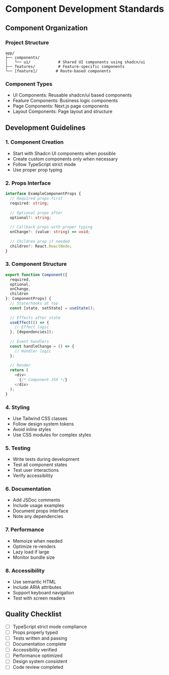 # Component Development Standards

## Component Organization

### Project Structure
```
app/
├── components/
│   └── ui/            # Shared UI components using shadcn/ui
├── features/          # Feature-specific components
└── [feature]/        # Route-based components
```

### Component Types
- UI Components: Reusable shadcn/ui based components
- Feature Components: Business logic components
- Page Components: Next.js page components
- Layout Components: Page layout and structure

## Development Guidelines

### 1. Component Creation
- Start with Shadcn UI components when possible
- Create custom components only when necessary
- Follow TypeScript strict mode
- Use proper prop typing

### 2. Props Interface
```typescript
interface ExampleComponentProps {
  // Required props first
  required: string;
  
  // Optional props after
  optional?: string;
  
  // Callback props with proper typing
  onChange?: (value: string) => void;
  
  // Children prop if needed
  children?: React.ReactNode;
}
```

### 3. Component Structure
```typescript
export function Component({ 
  required,
  optional,
  onChange,
  children 
}: ComponentProps) {
  // State/hooks at top
  const [state, setState] = useState();
  
  // Effects after state
  useEffect(() => {
    // Effect logic
  }, [dependencies]);
  
  // Event handlers
  const handleChange = () => {
    // Handler logic
  };
  
  // Render
  return (
    <div>
      {/* Component JSX */}
    </div>
  );
}
```

### 4. Styling
- Use Tailwind CSS classes
- Follow design system tokens
- Avoid inline styles
- Use CSS modules for complex styles

### 5. Testing
- Write tests during development
- Test all component states
- Test user interactions
- Verify accessibility

### 6. Documentation
- Add JSDoc comments
- Include usage examples
- Document props interface
- Note any dependencies

### 7. Performance
- Memoize when needed
- Optimize re-renders
- Lazy load if large
- Monitor bundle size

### 8. Accessibility
- Use semantic HTML
- Include ARIA attributes
- Support keyboard navigation
- Test with screen readers

## Quality Checklist

- [ ] TypeScript strict mode compliance
- [ ] Props properly typed
- [ ] Tests written and passing
- [ ] Documentation complete
- [ ] Accessibility verified
- [ ] Performance optimized
- [ ] Design system consistent
- [ ] Code review completed

